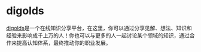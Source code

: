 # digolds
[digolds](https://www.digolds.cn)是一个在线知识分享平台，在这里，你可以通过分享见解、想法、知识和经验来影响成千上万的人！你也可以与更多的人一起讨论某个领域的知识，通过合作来提高认知体系，最终推动你的职业发展。
